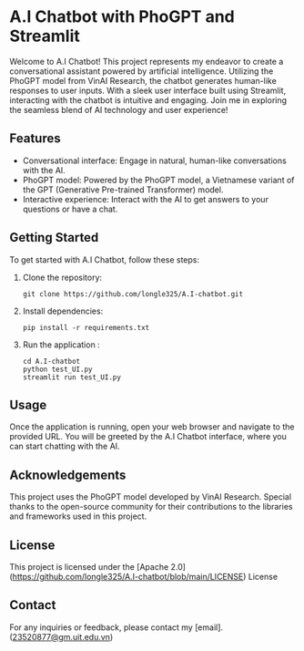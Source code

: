 # A.I Chatbot with PhoGPT and Streamlit
Welcome to A.I Chatbot! This project represents my endeavor to create a conversational assistant powered by artificial intelligence. Utilizing the PhoGPT model from VinAI Research, the chatbot generates human-like responses to user inputs. With a sleek user interface built using Streamlit, interacting with the chatbot is intuitive and engaging. Join me in exploring the seamless blend of AI technology and user experience!

## Features

- Conversational interface: Engage in natural, human-like conversations with the AI.
- PhoGPT model: Powered by the PhoGPT model, a Vietnamese variant of the GPT (Generative Pre-trained Transformer) model.
- Interactive experience: Interact with the AI to get answers to your questions or have a chat.

## Getting Started

To get started with A.I Chatbot, follow these steps:

1. Clone the repository:
   ```
   git clone https://github.com/longle325/A.I-chatbot.git
   ```
2. Install dependencies:
   ```
   pip install -r requirements.txt
   ```
3. Run the application :
   ```
   cd A.I-chatbot
   python test_UI.py
   streamlit run test_UI.py
   ```
## Usage
Once the application is running, open your web browser and navigate to the provided URL. You will be greeted by the A.I Chatbot interface, where you can start chatting with the AI.


## Acknowledgements
This project uses the PhoGPT model developed by VinAI Research.
Special thanks to the open-source community for their contributions to the libraries and frameworks used in this project.

## License
This project is licensed under the [Apache 2.0] (https://github.com/longle325/A.I-chatbot/blob/main/LICENSE) License

## Contact
For any inquiries or feedback, please contact my [email]. (23520877@gm.uit.edu.vn)
  
   
    

